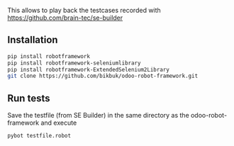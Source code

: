 This allows to play back the testcases recorded with https://github.com/brain-tec/se-builder

## Installation

```bash
pip install robotframework
pip install robotframework-seleniumlibrary
pip install robotframework-ExtendedSelenium2Library
git clone https://github.com/bikbuk/odoo-robot-framework.git
```

## Run tests

Save the testfile (from SE Builder) in the same directory as the odoo-robot-framework and execute
```bash
pybot testfile.robot
```

